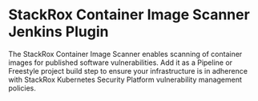 # StackRox Container Image Scanner Jenkins Plugin

The StackRox Container Image Scanner enables scanning of container images for published software vulnerabilities. 
Add it as a Pipeline or Freestyle project build step to ensure your infrastructure is in adherence with StackRox Kubernetes Security Platform vulnerability management policies.
